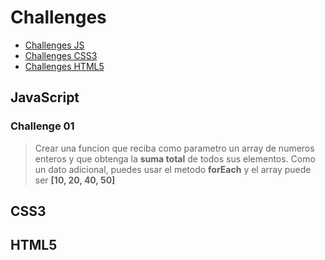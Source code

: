 # **Challenges**

<ul class="indice">
  <li><a href="#challenge-js">Challenges JS</a></li>
  <li><a href="#challenge-css">Challenges CSS3</a></li>
  <li><a href="#challenge-html">Challenges HTML5</a></li>
</ul>

<a id="challenge-js"></a>

## **JavaScript**

### **Challenge 01**

> Crear una funcion que reciba como parametro un array de numeros enteros y que obtenga la **suma total** de todos sus elementos. Como un dato adicional, puedes usar el metodo **forEach** y el array puede ser **[10, 20, 40, 50]**

<a id="challenge-css"></a>

## **CSS3**

<a id="challenge-html"></a>

## **HTML5**
